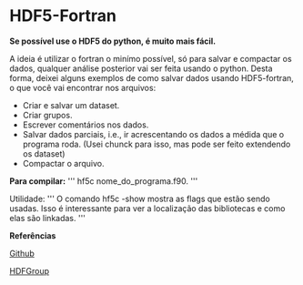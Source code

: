 # HDF5-Fortran

  **Se possível use o HDF5 do python, é muito mais fácil.**

  A ideia é utilizar o fortran o minímo possível, só para salvar e compactar os dados, qualquer
análise posterior vai ser feita usando o python. Desta forma, deixei alguns exemplos de como
salvar dados usando HDF5-fortran, o que você vai encontrar nos arquivos:

- Criar e salvar um dataset.
- Criar grupos.
- Escrever comentários nos dados.
- Salvar dados parciais, i.e., ir acrescentando os dados a médida que o programa roda.
(Usei chunck para isso, mas pode ser feito extendendo os dataset)
- Compactar o arquivo.

 **Para compilar:**
'''
  hf5c nome_do_programa.f90.
'''

 Utilidade:
'''
 O comando hf5c -show mostra as flags que estão sendo usadas. Isso é interessante para
ver a localização das bibliotecas e como elas são linkadas. 
'''

**Referências**

[Github](https://github.com/mokus0/hdf5/tree/master/fortran/examples)

[HDFGroup](https://support.hdfgroup.org/HDF5/examples/api-fortran.html)
